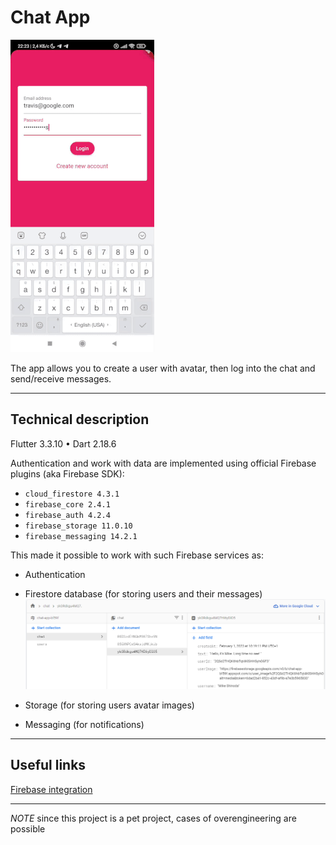 # Chat App

![app](assets/images/app.gif)


The app allows you to create a user with avatar, then log into the chat and send/receive messages.
___
## Technical description

Flutter 3.3.10 • Dart 2.18.6

Authentication and work with data are implemented using official Firebase plugins (aka Firebase SDK):
- `cloud_firestore 4.3.1`
- `firebase_core 2.4.1`
- `firebase_auth 4.2.4`
- `firebase_storage 11.0.10`
- `firebase_messaging 14.2.1`

This made it possible to work with such Firebase services as:
- Authentication
- Firestore database (for storing users and their messages)
![db](assets/images/db.png)

- Storage (for storing users avatar images)
- Messaging (for notifications)

___
## Useful links
[Firebase integration](https://firebase.google.com/docs/flutter/setup?platform=ios)

___

*NOTE* since this project is a pet project, cases of overengineering are possible





